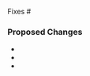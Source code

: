 <!--

Thanks for filing a pull request!

Make sure you've read through [our contributing guide](https://github.com/bpmn-io/diagram-js/blob/master/.github/CONTRIBUTING.md#creating-an-issue) before you continue.

-->


Fixes #


### Proposed Changes

*
*
*